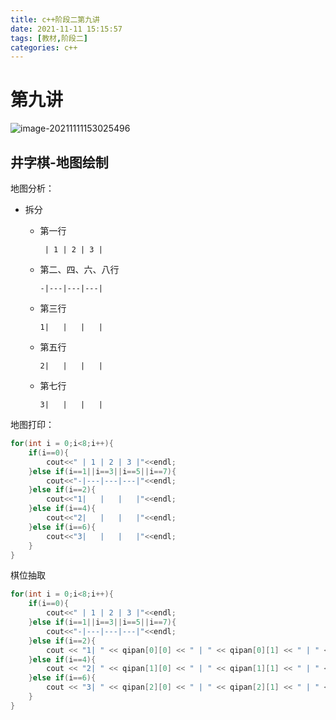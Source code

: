 ```yaml
---
title: c++阶段二第九讲
date: 2021-11-11 15:15:57
tags: [教材,阶段二]
categories: c++
---
```


# 第九讲

![image-20211111153025496](https://gitee.com/gaoxianglong/picgo/raw/master/img/image-20211111153025496.png)

## 井字棋-地图绘制

地图分析：

+ 拆分

  + 第一行

    ` | 1 | 2 | 3 |`

  - 第二、四、六、八行

    `-|---|---|---|`

  - 第三行

    `1|   |   |   |`

  - 第五行

    `2|   |   |   |`

  - 第七行

    `3|   |   |   |`

地图打印：

```c++
for(int i = 0;i<8;i++){
    if(i==0){
        cout<<" | 1 | 2 | 3 |"<<endl;
    }else if(i==1||i==3||i==5||i==7){
        cout<<"-|---|---|---|"<<endl;
    }else if(i==2){
        cout<<"1|   |   |   |"<<endl;
    }else if(i==4){
        cout<<"2|   |   |   |"<<endl;
    }else if(i==6){
        cout<<"3|   |   |   |"<<endl;
    }
}
```

棋位抽取

```c++
for(int i = 0;i<8;i++){
    if(i==0){
        cout<<" | 1 | 2 | 3 |"<<endl;
    }else if(i==1||i==3||i==5||i==7){
        cout<<"-|---|---|---|"<<endl;
    }else if(i==2){
        cout << "1| " << qipan[0][0] << " | " << qipan[0][1] << " | " << qipan[0][2] << " |"<<endl;
    }else if(i==4){
        cout << "2| " << qipan[1][0] << " | " << qipan[1][1] << " | " << qipan[1][2] << " |"<<endl;
    }else if(i==6){
        cout << "3| " << qipan[2][0] << " | " << qipan[2][1] << " | " << qipan[2][2] << " |"<<endl;
    }
}
```


